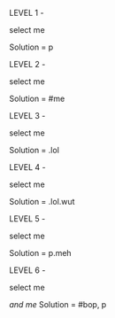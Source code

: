 LEVEL 1 - <p>select me</p> 
Solution = p

LEVEL 2 - <p id="me">select me</p>
Solution = #me

LEVEL 3 - <p class="lol">select me</p>
Solution = .lol

LEVEL 4 - <p class="lol wut">select me</p>
Solution = .lol.wut

LEVEL 5 - <p class="meh">select me</p>
Solution = p.meh

LEVEL 6 - <p>select me</p>
          <em id="bop">and me</em>
Solution = #bop, p
